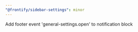 ```yaml
---
"@frontify/sidebar-settings": minor
---
```


Add footer event 'general-settings.open' to notification block
